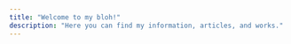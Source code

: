 ```yaml
---
title: "Welcome to my bloh!"
description: "Here you can find my information, articles, and works."
---
```

